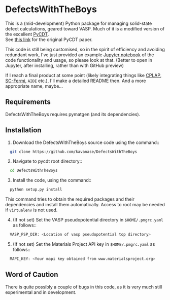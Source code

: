 # DefectsWithTheBoys
This is a (mid-development) Python package for managing solid-state defect calculations,
geared toward VASP. Much of it is a modified version of the excellent [PyCDT](https://bitbucket.org/mbkumar/pycdt).  
See [this link](https://www.sciencedirect.com/science/article/pii/S0010465518300079) for the original PyCDT paper.


This code is still being customised, so in the spirit of efficiency 
and avoiding redundant work, I've just provided an example 
[Jupyter notebook](DWTB_Example_Notebook.ipynb)
of the code functionality and usage, 
so please look at that. (Better to open in Jupyter, after installing, rather than with GitHub preview)

If I reach a final product at some point 
(likely integrating things like [CPLAP](https://github.com/jbuckeridge/cplap), 
[SC-Fermi](https://github.com/jbuckeridge/sc-fermi), `AIDE` etc.),
 I'll make a detailed README then.
 And a more appropriate name, maybe...


## Requirements
DefectsWithTheBoys requires pymatgen (and its dependencies).

## Installation
1.  Download the DefectsWithTheBoys source code using the command::
```bash
  git clone https://github.com/kavanase/DefectsWithTheBoys
```
2.  Navigate to pycdt root directory::
```bash
  cd DefectsWithTheBoys
```
3.  Install the code, using the command::
```bash
  python setup.py install
```
This command tries to obtain the required packages and their dependencies and install them automatically.
Access to root may be needed if ``virtualenv`` is not used.

4.  (If not set) Set the VASP pseudopotential directory in `$HOME/.pmgrc.yaml` as follows::
```bash
  VASP_PSP_DIR: <Location of vasp pseudopotential top directory>
```

5.  (If not set) Set the Materials Project API key in `$HOME/.pmgrc.yaml` as follows::
```bash
  MAPI_KEY: <Your mapi key obtained from www.materialsproject.org>
```

## Word of Caution
There is quite possibly a couple of bugs in this code, as it is very much still experimental and in development.

